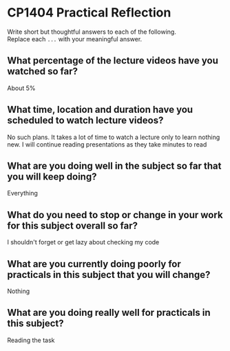 # CP1404 Practical Reflection

Write short but thoughtful answers to each of the following.  
Replace each `...` with your meaningful answer.

## What percentage of the lecture videos have you watched so far?

About 5%

## What time, location and duration have you scheduled to watch lecture videos?

No such plans.
It takes a lot of time to watch a lecture only to learn nothing new.
I will continue reading presentations as they take minutes to read

## What are you doing well in the subject so far that you will keep doing?

Everything

## What do you need to stop or change in your work for this subject overall so far?

I shouldn't forget or get lazy about checking my code

## What are you currently doing poorly for practicals in this subject that you will change?

Nothing

## What are you doing really well for practicals in this subject?

Reading the task